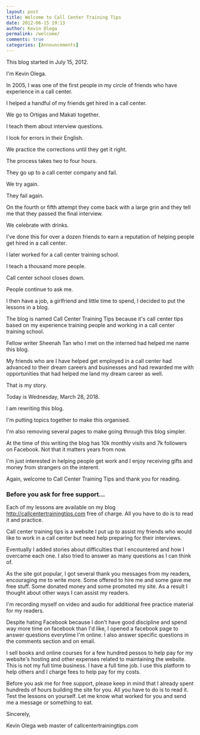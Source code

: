 ```yaml
---
layout: post
title: Welcome to Call Center Training Tips
date: 2012-06-15 19:13
author: Kevin Olega
permalink: /welcome/
comments: true
categories: [Announcements]
---
```


This blog started in July 15, 2012.

I'm Kevin Olega.

In 2005, I was one of the first people in my circle of friends who have experience in a call center. 

I helped a handful of my friends get hired in a call center.

We go to Ortigas and Makati together.

I teach them about interview questions.

I look for errors in their English.

We practice the corrections until they get it right.

The process takes two to four hours. 

They go up to a call center company and fail.

We try again.

They fail again.

On the fourth or fifth attempt they come back with a large grin and they tell me that they passed the final interview.

We celebrate with drinks.

I've done this for over a dozen friends to earn a reputation of helping people get hired in a call center.

I later worked for a call center training school.

I teach a thousand more people.

Call center school closes down.

People continue to ask me.

I then have a job, a girlfriend and little time to spend, I decided to put the lessons in a blog. 

The blog is named Call Center Training Tips because it's call center tips based on my experience training people and working in a call center training school.

Fellow writer Sheenah Tan who I met on the interned had helped me name this blog.

My friends who are I have helped get employed in a call center had advanced to their dream careers and businesses and had rewarded me with opportunities that had helped me land my dream career as well.

That is my story.

Today is Wednesday, March 28, 2018.

I am rewriting this blog.

I'm putting topics together to make this organised.

I'm also removing several pages to make going through this blog simpler.

At the time of this writing the blog has 10k monthly visits and 7k followers on Facebook. Not that it matters years from now.

I'm just interested in helping people get work and I enjoy receiving gifts and money from strangers on the interent.

Again, welcome to Call Center Training Tips and thank you for reading.


### Before you ask for free support...


Each of my lessons are available on my blog http://callcentertrainingtips.com free of charge. All you have to do is to read it and practice.

Call center training tips is a website I put up to assist my friends who would like to work in a call center but need help preparing for their interviews.

Eventually I added stories about difficulties that I encountered and how I overcame each one. I also tried to answer as many questions as I can think of.

As the site got popular, I got several thank you messages from my readers, encouraging me to write  more. Some offered to hire me and some gave me free stuff. Some donated money and some promoted my site. As a result I thought about other ways I can assist my readers.

I'm recording myself on video and audio for additional free practice material for my readers.

Despite hating Facebook because I don't have good discipline and spend way more time on facebook than I'd like, I opened a facebook page to answer questions everytime I'm online. I also answer specific questions in the comments section and on email.

I sell books and online courses for a few hundred pessos to help pay for my website's hosting and other expenses related to maintaining the website. This is not my full time business. I have a full time job. I use this platform to help others and I charge fees to help pay for my costs.

Before you ask me for free support, please keep in mind that I already spent hundreds of hours building the site for you. All you have to do is to read it. Test the lessons on yourself. Let me know what worked for you and send me a message or something to eat.

Sincerely,

Kevin Olega web master of callcentertrainingtips.com

